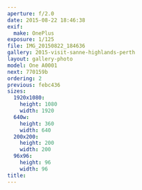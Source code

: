 ```yaml
---
aperture: f/2.0
date: 2015-08-22 18:46:38
exif:
  make: OnePlus
exposure: 1/125
file: IMG_20150822_184636
gallery: 2015-visit-sanne-highlands-perth
layout: gallery-photo
model: One A0001
next: 770159b
ordering: 2
previous: febc436
sizes:
  1920x1080:
    height: 1080
    width: 1920
  640w:
    height: 360
    width: 640
  200x200:
    height: 200
    width: 200
  96x96:
    height: 96
    width: 96
title: 
---
```

